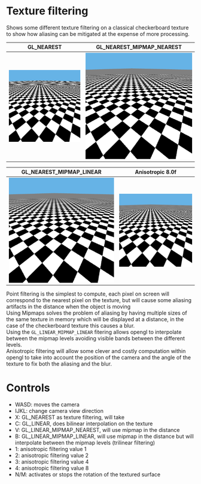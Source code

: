 # Texture filtering

Shows some different texture filtering on a classical checkerboard texture to show how aliasing can be mitigated at the expense of more processing.

| GL_NEAREST | GL_NEAREST_MIPMAP_NEAREST |
| ------ | ----------- |
| ![nearest](../screenshots/texfiltering_nearest.png)   | ![bilinear](../screenshots/texfiltering_bilinear.png)  |

| GL_NEAREST_MIPMAP_LINEAR | Anisotropic 8.0f |
| --------- | ---------- |
| ![trilinear](../screenshots/texfiltering_trilinear.png) | ![anisotropic](../screenshots/texfiltering_anisotropic.png) |

Point filtering is the simplest to compute, each pixel on screen will correspond to the nearest pixel on the texture, but will cause some aliasing artifacts in the distance when the object is moving   
Using Mipmaps solves the problem of aliasing by having multiple sizes of the same texture in memory which will be displayed at a distance, in the case of the checkerboard texture this causes a blur.   
Using the `GL_LINEAR_MIPMAP_LINEAR` fitering allows opengl to interpolate between the mipmap levels avoiding visible bands between the different levels.   
Anisotropic filtering will allow some clever and costly computation within opengl to take into account the position of the camera and the angle of the texture to fix both the aliasing and the blur.

# Controls
- WASD: moves the camera
- IJKL: change camera view direction
- X: GL_NEAREST as texture filtering, will take
- C: GL_LINEAR, does bilinear interpolation on the texture
- V: GL_LINEAR_MIPMAP_NEAREST, will use mipmap in the distance
- B: GL_LINEAR_MIPMAP_LINEAR, will use mipmap in the distance but will interpolate between the mipmap levels (trilinear filtering)
- 1: anisotropic filtering value 1
- 2: anisotropic filtering value 2
- 3: anisotropic filtering value 4
- 4: anisotropic filtering value 8
- N/M: activates or stops the rotation of the textured surface
